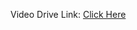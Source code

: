 Video Drive Link: [Click Here](https://drive.google.com/file/d/1kI6fnV78O2H0-C_mvGUYvdfmoa2CQtM-/view?usp=drive_link)
